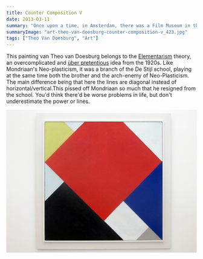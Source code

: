 ```yaml
---
title: Counter Composition V 
date: 2013-03-11
summary: "Once upon a time, in Amsterdam, there was a Film Museum in the Vondelpark."
summaryImage: "art-theo-van-doesburg-counter-composition-v_423.jpg"
tags: ["Theo Van Doesburg", "Art"]
---
```


This painting van Theo van Doesburg belongs to the [Elementarism](http://www.visual-arts-cork.com/history-of-art/elementarism.htm) theory, an overcomplicated and [über pretentious](http://modernistarchitecture.wordpress.com/2010/10/19/theo-van-doesburg-%E2%80%9Cpainting-and-sculpture-elementarism-fragment-of-a-manifesto%E2%80%9D-1927/) idea from the 1920s.
Like Mondriaan's Neo-plasticism, it was a branch of the De Stijl school, playing at the same time both the brother and the arch-enemy of Neo-Plasticism. The main difference being that here the lines are diagonal instead of horizontal/vertical.This pissed off Mondriaan so much that he resigned from the school. You'd think there'd be worse problems in life, but don't underestimate the power or lines.

![](art-theo-van-doesburg-counter-composition-v_423.jpg)